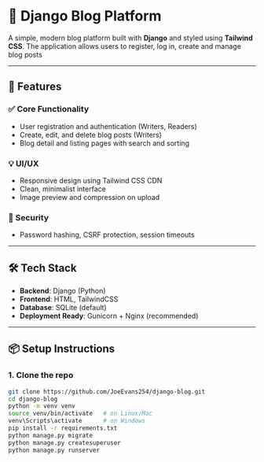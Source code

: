 # 📝 Django Blog Platform

A simple, modern blog platform built with **Django** and styled using **Tailwind CSS**. The application allows users to register, log in, create and manage blog posts

---

## 🚀 Features

### ✅ Core Functionality
- User registration and authentication (Writers, Readers)
- Create, edit, and delete blog posts (Writers)
- Blog detail and listing pages with search and sorting

### 💡 UI/UX
- Responsive design using Tailwind CSS CDN
- Clean, minimalist interface
- Image preview and compression on upload

### 🔐 Security
- Password hashing, CSRF protection, session timeouts


---

## 🛠️ Tech Stack

- **Backend**: Django (Python)
- **Frontend**: HTML, TailwindCSS
- **Database**: SQLite (default)
- **Deployment Ready**: Gunicorn + Nginx (recommended)

---

## 📦 Setup Instructions

### 1. Clone the repo
```bash
git clone https://github.com/JoeEvans254/django-blog.git
cd django-blog
python -m venv venv
source venv/bin/activate   # on Linux/Mac
venv\Scripts\activate      # on Windows
pip install -r requirements.txt
python manage.py migrate
python manage.py createsuperuser
python manage.py runserver

